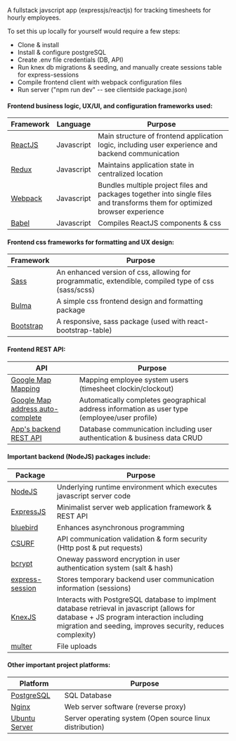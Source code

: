 
A fullstack javscript app (expressjs/reactjs) for tracking timesheets for hourly employees.

To set this up locally for yourself would require a few steps:
- Clone & install
- Install & configure postgreSQL 
- Create .env file credentials (DB, API)
- Run knex db migrations & seeding, and manually create sessions table for express-sessions
- Compile frontend client with webpack configuration files
- Run server ("npm run dev" -- see clientside package.json)


#### Frontend business logic, UX/UI, and configuration frameworks used:

| Framework                          | Language      | Purpose  
| ---------------------------------- |---------------|-------
| [ReactJS](https://reactjs.org/)    | Javascript    | Main structure of frontend application logic, including user experience and backend communication 
| [Redux](https://redux.js.org/)     | Javascript    | Maintains application state in centralized location
| [Webpack](https://webpack.js.org)  | Javascript    | Bundles multiple project files and packages together into single files and transforms them for optimized browser experience
| [Babel](https://babeljs.io)        | Javascript    | Compiles ReactJS components & css

#### Frontend css frameworks for formatting and UX design:

| Framework                          | Purpose  
| ---------------------------------- |-------
| [Sass](https://sass-lang.com/libsass)          | An enhanced version of css, allowing for programmatic, extendible, compiled type of css (sass/scss) 
| [Bulma](https://bulma.io)         | A simple css frontend design and formatting package 
| [Bootstrap](https://allenfang.github.io/react-bootstrap-table/)     | A responsive, sass package (used with react-bootstrap-table) 

#### Frontend REST API:

| API                                | Purpose  |
| ---------------------------------- |-------|
| [Google Map Mapping](https://github.com/tomchentw/react-google-maps) | Mapping employee system users (timesheet clockin/clockout)
| [Google Map address auto-complete](https://github.com/hibiken/react-places-autocomplete) | Automatically completes geographical address information as user type (employee/user profile) |
| [App's backend REST API](https://github.com/pmeaney/timetracker/tree/master/src/server/) | Database communication including user authentication & business data CRUD


#### Important backend (NodeJS) packages include:

| Package      |  Purpose  
| -------------|-----------
| [NodeJS](https://nodejs.org/en/)       | Underlying runtime environment which executes javascript server code
| [ExpressJS](https://expressjs.com/)    | Minimalist server web application framework & REST API
| [bluebird](https://www.npmjs.com/package/bluebird)     | Enhances asynchronous programming 
| [CSURF](https://www.npmjs.com/package/csurf)        | API communication validation & form security (Http post & put requests)
| [bcrypt](https://www.npmjs.com/package/bcrypt)       | Oneway password encryption in user authentication system (salt & hash)
| [express-session](https://www.npmjs.com/package/express-session) | Stores temporary backend user communication information (sessions)
| [KnexJS](https://knexjs.org) | Interacts with PostgreSQL database to implment database retrieval in javascript (allows for database + JS program interaction including migration and seeding, improves security, reduces complexity)
| [multer](https://www.npmjs.com/package/multer) | File uploads

#### Other important project platforms:

| Platform      |  Purpose  
|---------------|-----------
| [PostgreSQL](https://www.postgresql.org/)      | SQL Database
| [Nginx](https://www.nginx.com)         | Web server software (reverse proxy)
| [Ubuntu Server](https://www.ubuntu.com/server) | Server operating system (Open source linux distribution)

<!-- 
![alt screenshot1](https://github.com/pmeaney/timetracker/blob/master/src/server/public/screenshots/1.png)

![alt screenshot2](https://github.com/pmeaney/timetracker/blob/master/src/server/public/screenshots/2.png)

![alt screenshot3](https://github.com/pmeaney/timetracker/blob/master/src/server/public/screenshots/3.png)

![alt screenshot4](https://github.com/pmeaney/timetracker/blob/master/src/server/public/screenshots/4.png)

![alt screenshot5](https://github.com/pmeaney/timetracker/blob/master/src/server/public/screenshots/5.png) -->
